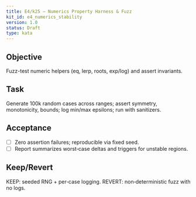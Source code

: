 ```yaml
---
title: E4/k25 — Numerics Property Harness & Fuzz
kit_id: e4_numerics_stability
version: 1.0
status: Draft
type: kata
---
```

## Objective
Fuzz-test numeric helpers (eq, lerp, roots, exp/log) and assert invariants.
## Task
Generate 100k random cases across ranges; assert symmetry, monotonicity, bounds; log min/max epsilons; run with sanitizers.
## Acceptance
- [ ] Zero assertion failures; reproducible via fixed seed.
- [ ] Report summarizes worst‑case deltas and triggers for unstable regions.
## Keep/Revert
KEEP: seeded RNG + per‑case logging. REVERT: non‑deterministic fuzz with no logs.